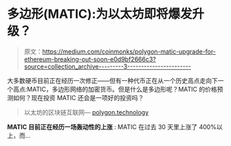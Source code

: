 # 多边形(MATIC):为以太坊即将爆发升级？

> 原文：<https://medium.com/coinmonks/polygon-matic-upgrade-for-ethereum-breaking-out-soon-e0d9bf2666c3?source=collection_archive---------3----------------------->

大多数硬币目前正在经历一次修正——但有一种代币正在从一个历史高点走向下一个高点:MATIC，多边形网络的加密货币。但是什么是多边形呢？MATIC 的价格预测如何？现在投资 MATIC 还会是一项好的投资吗？

> 以太坊的区块链互联网— [polygon.technology](https://polygon.technology/)

**MATIC 目前正在经历一场轰动性的上涨** : MATIC 在过去 30 天里上涨了 400%以上，而…